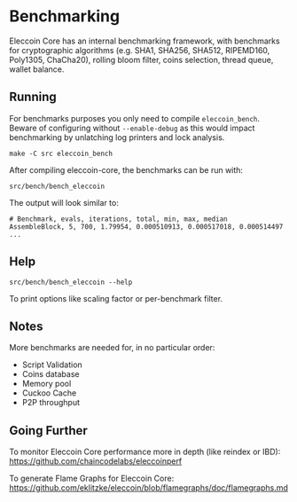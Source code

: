 Benchmarking
============

Eleccoin Core has an internal benchmarking framework, with benchmarks
for cryptographic algorithms (e.g. SHA1, SHA256, SHA512, RIPEMD160, Poly1305, ChaCha20), rolling bloom filter, coins selection,
thread queue, wallet balance.

Running
---------------------

For benchmarks purposes you only need to compile `eleccoin_bench`. Beware of configuring without `--enable-debug` as this would impact
benchmarking by unlatching log printers and lock analysis.

    make -C src eleccoin_bench

After compiling eleccoin-core, the benchmarks can be run with:

    src/bench/bench_eleccoin

The output will look similar to:
```
# Benchmark, evals, iterations, total, min, max, median
AssembleBlock, 5, 700, 1.79954, 0.000510913, 0.000517018, 0.000514497
...
```

Help
---------------------

    src/bench/bench_eleccoin --help

To print options like scaling factor or per-benchmark filter.

Notes
---------------------
More benchmarks are needed for, in no particular order:
- Script Validation
- Coins database
- Memory pool
- Cuckoo Cache
- P2P throughput

Going Further
--------------------

To monitor Eleccoin Core performance more in depth (like reindex or IBD): https://github.com/chaincodelabs/eleccoinperf

To generate Flame Graphs for Eleccoin Core: https://github.com/eklitzke/eleccoin/blob/flamegraphs/doc/flamegraphs.md
